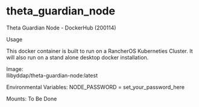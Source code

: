 # theta_guardian_node
Theta Guardian Node - DockerHub (200114)

Usage

This docker container is built to run on a RancherOS Kuberneties Cluster.  It will also run on a stand alone desktop docker installation.  

Image:  
    llibyddap/theta-guardian-node:latest

Environmental Variables:
    NODE_PASSWORD = set_your_password_here

Mounts:
    To Be Done